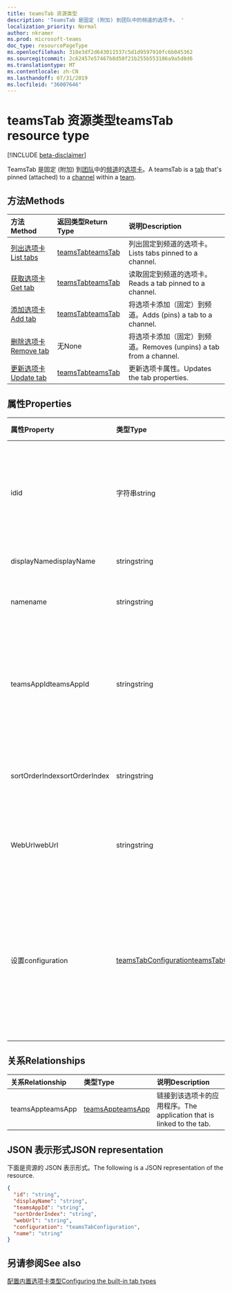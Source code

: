 ```yaml
---
title: teamsTab 资源类型
description: 'TeamsTab 是固定 (附加) 到团队中的频道的选项卡。 '
localization_priority: Normal
author: nkramer
ms.prod: microsoft-teams
doc_type: resourcePageType
ms.openlocfilehash: 318e3df2d643011537c5d1d9597910fc6b045362
ms.sourcegitcommit: 2c62457e57467b8d50f21b255b553106a9a5d8d6
ms.translationtype: MT
ms.contentlocale: zh-CN
ms.lasthandoff: 07/31/2019
ms.locfileid: "36007646"
---
```

# <a name="teamstab-resource-type"></a><span data-ttu-id="43d0f-103">teamsTab 资源类型</span><span class="sxs-lookup"><span data-stu-id="43d0f-103">teamsTab resource type</span></span>

[!INCLUDE [beta-disclaimer](../../includes/beta-disclaimer.md)]

<span data-ttu-id="43d0f-104">TeamsTab 是固定 (附加) 到[团队](team.md)中的[频道](channel.md)的[选项卡](../resources/teamstab.md)。</span><span class="sxs-lookup"><span data-stu-id="43d0f-104">A teamsTab is a [tab](../resources/teamstab.md) that's pinned (attached) to a [channel](channel.md) within a [team](team.md).</span></span> 

## <a name="methods"></a><span data-ttu-id="43d0f-105">方法</span><span class="sxs-lookup"><span data-stu-id="43d0f-105">Methods</span></span>

| <span data-ttu-id="43d0f-106">方法</span><span class="sxs-lookup"><span data-stu-id="43d0f-106">Method</span></span>       | <span data-ttu-id="43d0f-107">返回类型</span><span class="sxs-lookup"><span data-stu-id="43d0f-107">Return Type</span></span>  |<span data-ttu-id="43d0f-108">说明</span><span class="sxs-lookup"><span data-stu-id="43d0f-108">Description</span></span>|
|:---------------|:--------|:----------|
|[<span data-ttu-id="43d0f-109">列出选项卡</span><span class="sxs-lookup"><span data-stu-id="43d0f-109">List tabs</span></span>](../api/teamstab-list.md) | [<span data-ttu-id="43d0f-110">teamsTab</span><span class="sxs-lookup"><span data-stu-id="43d0f-110">teamsTab</span></span>](teamstab.md) | <span data-ttu-id="43d0f-111">列出固定到频道的选项卡。</span><span class="sxs-lookup"><span data-stu-id="43d0f-111">Lists tabs pinned to a channel.</span></span>|
|[<span data-ttu-id="43d0f-112">获取选项卡</span><span class="sxs-lookup"><span data-stu-id="43d0f-112">Get tab</span></span>](../api/teamstab-get.md) | [<span data-ttu-id="43d0f-113">teamsTab</span><span class="sxs-lookup"><span data-stu-id="43d0f-113">teamsTab</span></span>](teamstab.md) | <span data-ttu-id="43d0f-114">读取固定到频道的选项卡。</span><span class="sxs-lookup"><span data-stu-id="43d0f-114">Reads a tab pinned to a channel.</span></span>|
|[<span data-ttu-id="43d0f-115">添加选项卡</span><span class="sxs-lookup"><span data-stu-id="43d0f-115">Add tab</span></span>](../api/teamstab-add.md) | [<span data-ttu-id="43d0f-116">teamsTab</span><span class="sxs-lookup"><span data-stu-id="43d0f-116">teamsTab</span></span>](teamstab.md) | <span data-ttu-id="43d0f-117">将选项卡添加（固定）到频道。</span><span class="sxs-lookup"><span data-stu-id="43d0f-117">Adds (pins) a tab to a channel.</span></span>|
|[<span data-ttu-id="43d0f-118">删除选项卡</span><span class="sxs-lookup"><span data-stu-id="43d0f-118">Remove tab</span></span>](../api/teamstab-delete.md) | <span data-ttu-id="43d0f-119">无</span><span class="sxs-lookup"><span data-stu-id="43d0f-119">None</span></span> | <span data-ttu-id="43d0f-120">将选项卡添加（固定）到频道。</span><span class="sxs-lookup"><span data-stu-id="43d0f-120">Removes (unpins) a tab from a channel.</span></span>|
|[<span data-ttu-id="43d0f-121">更新选项卡</span><span class="sxs-lookup"><span data-stu-id="43d0f-121">Update tab</span></span>](../api/teamstab-update.md) | [<span data-ttu-id="43d0f-122">teamsTab</span><span class="sxs-lookup"><span data-stu-id="43d0f-122">teamsTab</span></span>](teamstab.md) | <span data-ttu-id="43d0f-123">更新选项卡属性。</span><span class="sxs-lookup"><span data-stu-id="43d0f-123">Updates the tab properties.</span></span>|


## <a name="properties"></a><span data-ttu-id="43d0f-124">属性</span><span class="sxs-lookup"><span data-stu-id="43d0f-124">Properties</span></span>

|<span data-ttu-id="43d0f-125">属性</span><span class="sxs-lookup"><span data-stu-id="43d0f-125">Property</span></span>|<span data-ttu-id="43d0f-126">类型</span><span class="sxs-lookup"><span data-stu-id="43d0f-126">Type</span></span>|<span data-ttu-id="43d0f-127">说明</span><span class="sxs-lookup"><span data-stu-id="43d0f-127">Description</span></span>|
|:---------------|:--------|:----------|
|  <span data-ttu-id="43d0f-128">id</span><span class="sxs-lookup"><span data-stu-id="43d0f-128">id</span></span>              |   <span data-ttu-id="43d0f-129">字符串</span><span class="sxs-lookup"><span data-stu-id="43d0f-129">string</span></span>                  |  <span data-ttu-id="43d0f-130">唯一标识 "通道" 选项卡的特定实例的标识符。只读。</span><span class="sxs-lookup"><span data-stu-id="43d0f-130">Identifier that uniquely identifies a specific instance of a channel tab. Read only.</span></span>     |
|  <span data-ttu-id="43d0f-131">displayName</span><span class="sxs-lookup"><span data-stu-id="43d0f-131">displayName</span></span>            |   <span data-ttu-id="43d0f-132">string</span><span class="sxs-lookup"><span data-stu-id="43d0f-132">string</span></span>                  |  <span data-ttu-id="43d0f-133">选项卡的名称。</span><span class="sxs-lookup"><span data-stu-id="43d0f-133">Name of the tab.</span></span>     |
|  <span data-ttu-id="43d0f-134">name</span><span class="sxs-lookup"><span data-stu-id="43d0f-134">name</span></span>            |   <span data-ttu-id="43d0f-135">string</span><span class="sxs-lookup"><span data-stu-id="43d0f-135">string</span></span>                  |  <span data-ttu-id="43d0f-136">被选项卡的名称。</span><span class="sxs-lookup"><span data-stu-id="43d0f-136">(Deprecated) Name of the tab.</span></span>     |
|  <span data-ttu-id="43d0f-137">teamsAppId</span><span class="sxs-lookup"><span data-stu-id="43d0f-137">teamsAppId</span></span>           |   <span data-ttu-id="43d0f-138">string</span><span class="sxs-lookup"><span data-stu-id="43d0f-138">string</span></span>             |  <span data-ttu-id="43d0f-139">选项卡的应用程序定义标识符。创建选项卡后, 不能更改此值。</span><span class="sxs-lookup"><span data-stu-id="43d0f-139">App definition identifier of the tab. This value cannot be changed after tab creation.</span></span>     |
|  <span data-ttu-id="43d0f-140">sortOrderIndex</span><span class="sxs-lookup"><span data-stu-id="43d0f-140">sortOrderIndex</span></span>  |   <span data-ttu-id="43d0f-141">string</span><span class="sxs-lookup"><span data-stu-id="43d0f-141">string</span></span>                  |  <span data-ttu-id="43d0f-142">用于对选项卡进行排序的顺序的索引。</span><span class="sxs-lookup"><span data-stu-id="43d0f-142">Index of the order used for sorting tabs.</span></span>     |
|  <span data-ttu-id="43d0f-143">WebUrl</span><span class="sxs-lookup"><span data-stu-id="43d0f-143">webUrl</span></span>          |   <span data-ttu-id="43d0f-144">string</span><span class="sxs-lookup"><span data-stu-id="43d0f-144">string</span></span>                  |  <span data-ttu-id="43d0f-145">选项卡实例的深层链接 url。</span><span class="sxs-lookup"><span data-stu-id="43d0f-145">Deep link url of the tab instance.</span></span> <span data-ttu-id="43d0f-146">只读。</span><span class="sxs-lookup"><span data-stu-id="43d0f-146">Read only.</span></span>     |
|  <span data-ttu-id="43d0f-147">设置</span><span class="sxs-lookup"><span data-stu-id="43d0f-147">configuration</span></span>        |   [<span data-ttu-id="43d0f-148">teamsTabConfiguration</span><span class="sxs-lookup"><span data-stu-id="43d0f-148">teamsTabConfiguration</span></span>](teamstabconfiguration.md) |  <span data-ttu-id="43d0f-149">应用于选项卡的自定义设置的容器。仅在设置此属性后, 才会认为选项卡已配置。</span><span class="sxs-lookup"><span data-stu-id="43d0f-149">Container for custom settings applied to a tab. The tab is considered configured only once this property is set.</span></span>     |

## <a name="relationships"></a><span data-ttu-id="43d0f-150">关系</span><span class="sxs-lookup"><span data-stu-id="43d0f-150">Relationships</span></span>

| <span data-ttu-id="43d0f-151">关系</span><span class="sxs-lookup"><span data-stu-id="43d0f-151">Relationship</span></span> | <span data-ttu-id="43d0f-152">类型</span><span class="sxs-lookup"><span data-stu-id="43d0f-152">Type</span></span>   | <span data-ttu-id="43d0f-153">说明</span><span class="sxs-lookup"><span data-stu-id="43d0f-153">Description</span></span> |
|:---------------|:--------|:----------|
|<span data-ttu-id="43d0f-154">teamsApp</span><span class="sxs-lookup"><span data-stu-id="43d0f-154">teamsApp</span></span>|[<span data-ttu-id="43d0f-155">teamsApp</span><span class="sxs-lookup"><span data-stu-id="43d0f-155">teamsApp</span></span>](teamsapp.md) | <span data-ttu-id="43d0f-156">链接到该选项卡的应用程序。</span><span class="sxs-lookup"><span data-stu-id="43d0f-156">The application that is linked to the tab.</span></span> |

## <a name="json-representation"></a><span data-ttu-id="43d0f-157">JSON 表示形式</span><span class="sxs-lookup"><span data-stu-id="43d0f-157">JSON representation</span></span>

<span data-ttu-id="43d0f-158">下面是资源的 JSON 表示形式。</span><span class="sxs-lookup"><span data-stu-id="43d0f-158">The following is a JSON representation of the resource.</span></span>


<!-- {
  "blockType": "resource",
  "baseType": "microsoft.graph.entity",
  "@odata.type": "microsoft.graph.teamsTab"
}-->

```json
{
  "id": "string",
  "displayName": "string",
  "teamsAppId": "string",
  "sortOrderIndex": "string",
  "webUrl": "string",
  "configuration": "teamsTabConfiguration",
  "name": "string"
}

```

<!-- uuid: 8fcb5dbc-d5aa-4681-8e31-b001d5168d79
2015-10-25 14:57:30 UTC -->
<!--
{
  "type": "#page.annotation",
  "description": "teamsTab resource",
  "keywords": "",
  "section": "documentation",
  "tocPath": "",
  "suppressions": []
}
-->

## <a name="see-also"></a><span data-ttu-id="43d0f-159">另请参阅</span><span class="sxs-lookup"><span data-stu-id="43d0f-159">See also</span></span>

[<span data-ttu-id="43d0f-160">配置内置选项卡类型</span><span class="sxs-lookup"><span data-stu-id="43d0f-160">Configuring the built-in tab types</span></span>](/graph/teams-configuring-builtin-tabs)
